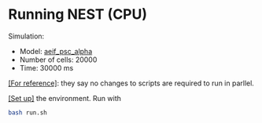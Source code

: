 # Running NEST (CPU)

Simulation:
- Model: [aeif_psc_alpha](https://nest-gpu.readthedocs.io/en/latest/models/index.html)
- Number of cells: 20000
- Time: 30000 ms

[[For reference]](https://nest-simulator.readthedocs.io/en/v3.6/hpc/parallel_computing.html#distributed-computing): they say no changes to scripts are required to run in parllel.

[[Set up]](https://github.com/raopr/neuroscience-on-FABRIC/tree/main/pointnet_simulation) the environment. Run with
```bash
bash run.sh
```
